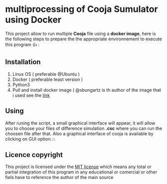 # multiprocessing of Cooja Sumulator using Docker



This project allow to run multiple **Cooja** file using a **docker image**, here is the following steps to prepare the the appropriate environnement to execute this program :+1:  : 

## Installation

1. Linux OS ( preferable @Ubuntu )
2. Docker ( preferable least version )
3. Python3
4. Pull and install docker image ( @sbungartz is th author of the image that i used see the [link](https://github.com/sbungartz/cooja-docker)

## Using

After runing the script, a small graphical interface will appear, it will allow you to choose your files of difference simulation **.csc**
where you can run the choosen file after that.
Also a graphical interface of cooja is available by clicking on GUI option.:boom:

## Licence copyright 

This project is licensed under the [MIT license](LICENSE) which means any total or partial integration of this program in any educational or comercial or other fiels have to reference the author of the main source

 
